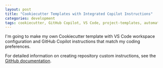 ```yaml
---
layout: post
title: "Cookiecutter Templates with Integrated Copilot Instructions"
categories: development
tags: cookiecutter, GitHub Copilot, VS Code, project-templates, automation
---
```


I'm going to make my own Cookiecutter template with VS Code workspace configuration and GitHub Copilot instructions that match my coding preferences.


For detailed information on creating repository custom instructions, see the [GitHub documentation](https://docs.github.com/en/copilot/how-tos/configure-custom-instructions/add-repository-instructions#creating-a-repository-custom-instructions-file).